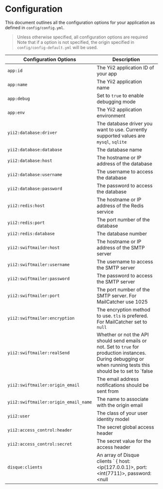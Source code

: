 # Configuration

This document outlines all the configuration options for your application as defined in `config/config.yml`.

> Unless otherwise specified, all configuration options are required
> Note that if a option is not specified, the origin specified in `config/config-default.yml` will be used.

| Configuration Options    | Description                                |
|--------------------------|--------------------------------------------|
| `app:id`                 | The Yii2 application ID of your app        |
| `app:name`               | The Yii2 application name                  |
| `app:debug`              | Set to `true` to enable debugging mode     |
| `app:env`                | The Yii2 application environment           |
| `yii2:database:driver`   | The database driver you want to use. Currently supported values are `mysql`, `sqlite` |
| `yii2:database:database` | The database name |
| `yii2:database:host`     | The hostname or IP address of the database |
| `yii2:database:username` | The username to access the database        |
| `yii2:database:password` | The password to access the database        |
| `yii2:redis:host`        | The hostname or IP address of the Redis service |
| `yii2:redis:port`        | The port number of the database            |
| `yii2:redis:database`    | The database number                        |
| `yii2:swiftmailer:host`  | The hostname or IP address of the SMTP server |
| `yii2:swiftmailer:username` | The username to access the SMTP server  |
| `yii2:swiftmailer:password` | The password to access the SMTP server  |
| `yii2:swiftmailer:port`   | The port number of the SMTP server. For MailCatcher use 1025        |
| `yii2:swiftmailer:encryption` | The encryption method to use. `tls` is prefered. For MailCatcher set to `null` |
| `yii2:swiftmailer:realSend` | Whether or not the API should send emails or not. Set to `true` for production instances. During debugging or when running tests this should be to set to `false |
| `yii2:swiftmailer:origin_email` | The email address notifications should be sent from |
| `yii2:swiftmailer:origin_email_name` | The name to associate with the origin email|
| `yii2:user` | The class of your user identity model                   |
| `yii2:access_control:header` | The secret global access header                |
| `yii2:access_control:secret` | The secret value for the access header    |
| `disque:clients`          | An array of Disque clients ` { host: <ip(127.0.0.1)>, port: <int(7711)>, password: <null|string>` |
